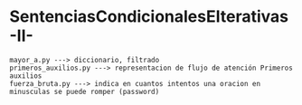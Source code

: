 # SentenciasCondicionalesEIterativas-II-
    mayor_a.py ---> diccionario, filtrado
    primeros_auxilios.py ---> representacion de flujo de atención Primeros auxilios
    fuerza_bruta.py ---> indica en cuantos intentos una oracion en minusculas se puede romper (password)